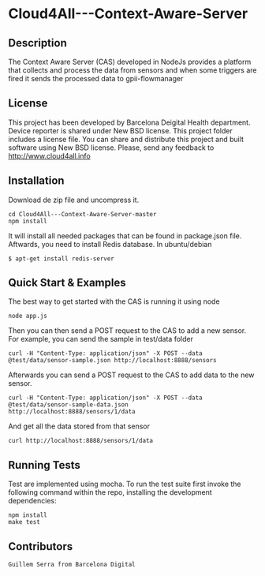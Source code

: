 Cloud4All---Context-Aware-Server
================================

Description
-----------

The Context Aware Server (CAS) developed in NodeJs provides a platform that collects and process the data from sensors and when some triggers are fired it sends the processed data to gpii-flowmanager

License
-------

This project has been developed by Barcelona Deigital Health department. Device reporter is shared under New BSD license. This project folder includes a license file. You can share and distribute this project and built software using New BSD license. Please, send any feedback to http://www.cloud4all.info


Installation
------------

Download de zip file and uncompress it.

	cd Cloud4All---Context-Aware-Server-master
	npm install

It will install all needed packages that can be found in package.json file. Aftwards, you need to install Redis database. In ubuntu/debian

	$ apt-get install redis-server


Quick Start & Examples
----------------------

The best way to get started with the CAS is running it using node

	node app.js

Then you can then send a POST request to the CAS to add a new sensor. For example, you can send the sample in test/data folder

	curl -H "Content-Type: application/json" -X POST --data @test/data/sensor-sample.json http://localhost:8888/sensors

Afterwards you can send a POST request to the CAS to add data to the new sensor.

	curl -H "Content-Type: application/json" -X POST --data @test/data/sensor-sample-data.json http://localhost:8888/sensors/1/data

And get all the data stored from that sensor

	curl http://localhost:8888/sensors/1/data


Running Tests
-------------

Test are implemented using mocha. To run the test suite first invoke the following command within the repo, installing the development dependencies:

	npm install
	make test


Contributors
------------

	Guillem Serra from Barcelona Digital
	
